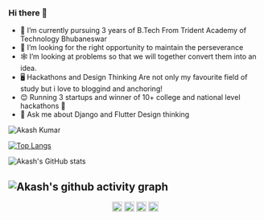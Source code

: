 ### Hi there 👋



- 💫 I’m currently pursuing 3 years of B.Tech From Trident Academy of Technology Bhubaneswar
- 🎯 I’m looking for the right opportunity to maintain the perseverance
- 🕸️ I’m looking at problems so that we will together convert them into an idea.
- 🖥️ Hackathons and Design Thinking Are not only my favourite field of study but i love to bloggind and anchoring!  
- 😊 Running 3 startups and winner of 10+ college and national level hackathons 🚀
- 💬 Ask me about Django and Flutter Design thinking 
<p align="left"> <img src="https://komarev.com/ghpvc/?username=Akashkumar201" alt="Akash Kumar" /> </p>


[![Top Langs](https://github-readme-stats.vercel.app/api/top-langs/?username=Akashkumar201&hide=jupyter%20notebook,objective-c&layout=compact&theme=buefy)](https://github.com/Akashkumar201/github-readme-stats)


![Akash's GitHub stats](https://github-readme-stats.vercel.app/api?username=Akashkumar201&theme=buefy&show_icons=true)


![Akash's github activity graph](https://activity-graph.herokuapp.com/graph?username=Akashkumar201&theme=buefy)
---

<p align="center">
<a href="https://www.codechef.com/users/akashkumar2001" target="blank"><img align="center" src="https://cdn.jsdelivr.net/npm/simple-icons@3.0.1/icons/codechef.svg" alt="Akash" height="20" width="20" /></a>
<a href="https://www.interviewbit.com/profile/akashkumar201" target="blank"><img align="center" src="https://cdn.jsdelivr.net/npm/simple-icons@3.0.1/icons/indeed.svg" alt="Akash" height="20" width="20" /></a>
<a href="https://leetcode.com/akashkumar201/" target="blank"><img align="center" src="https://cdn.jsdelivr.net/npm/simple-icons@3.0.1/icons/leetcode.svg" alt="Akash" height="20" width="20" /></a>
<a href="https://www.linkedin.com/in/akashkumar2012001/" target="blank"><img align="center" src="https://cdn.jsdelivr.net/npm/simple-icons@3.0.1/icons/linkedin.svg" alt="Akash" height="20" width="20" /></a>
</p>

